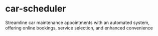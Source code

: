 # car-scheduler
Streamline car maintenance appointments with an automated system, offering online bookings, service selection, and enhanced convenience
